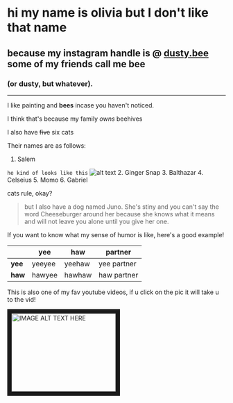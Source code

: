 # hi my name is olivia but I don't like that name
## because my instagram handle is @ [dusty.bee](https://www.instagram.com/dusty.bee/)  some of my friends call me bee
### (or dusty, but whatever).
**********
I like painting and **bees** incase you haven't noticed.

I think that's because my family *owns* beehives

I also have ~~five~~ six cats

Their names are as follows:
1. Salem

``` he kind of looks like this ```
![alt text](https://www.meme-arsenal.com/memes/b8f3632522b1e2e0649c68aa75b3e178.jpg "him is a good boi")
2. Ginger Snap
3. Balthazar
4. Celseius 
5. Momo
6. Gabriel

cats rule, okay?

> but I also have a dog named Juno. She's stiny and you can't say the word Cheeseburger around her because she knows what it means and will not leave you alone until you give her one.

If you want to know what my sense of humor is like, here's a good example!

|         | **yee** | **haw** | **partner** |
|---------|---------|---------|-------------|
| **yee** | yeeyee  | yeehaw  | yee partner |
| **haw** | hawyee  | hawhaw  | haw partner |

This is also one of my fav youtube videos, if u click on the pic it will take u to the vid!

<a href="http://www.youtube.com/watch?feature=player_embedded&v=GpPOMrQGzbk
" target="_blank"><img src="http://img.youtube.com/vi/GpPOMrQGzbk/0.jpg" 
alt="IMAGE ALT TEXT HERE" width="240" height="180" border="10" /></a>
